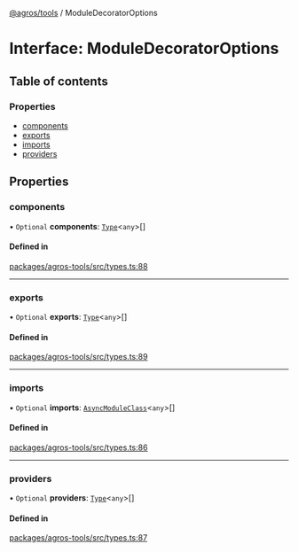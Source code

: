 [@agros/tools](../index.md) / ModuleDecoratorOptions

# Interface: ModuleDecoratorOptions

## Table of contents

### Properties

- [components](ModuleDecoratorOptions.md#components)
- [exports](ModuleDecoratorOptions.md#exports)
- [imports](ModuleDecoratorOptions.md#imports)
- [providers](ModuleDecoratorOptions.md#providers)

## Properties

### <a id="components" name="components"></a> components

• `Optional` **components**: [`Type`](../index.md#type)<`any`\>[]

#### Defined in

[packages/agros-tools/src/types.ts:88](https://github.com/agrosjs/agros/blob/580c69a/packages/agros-tools/src/types.ts#L88)

___

### <a id="exports" name="exports"></a> exports

• `Optional` **exports**: [`Type`](../index.md#type)<`any`\>[]

#### Defined in

[packages/agros-tools/src/types.ts:89](https://github.com/agrosjs/agros/blob/580c69a/packages/agros-tools/src/types.ts#L89)

___

### <a id="imports" name="imports"></a> imports

• `Optional` **imports**: [`AsyncModuleClass`](../index.md#asyncmoduleclass)<`any`\>[]

#### Defined in

[packages/agros-tools/src/types.ts:86](https://github.com/agrosjs/agros/blob/580c69a/packages/agros-tools/src/types.ts#L86)

___

### <a id="providers" name="providers"></a> providers

• `Optional` **providers**: [`Type`](../index.md#type)<`any`\>[]

#### Defined in

[packages/agros-tools/src/types.ts:87](https://github.com/agrosjs/agros/blob/580c69a/packages/agros-tools/src/types.ts#L87)

